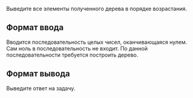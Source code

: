 Выведите все элементы полученного дерева в порядке возрастания.

## Формат ввода

Вводится последовательность целых чисел, оканчивающаяся нулем. Сам ноль в последовательность не входит. По данной последовательности требуется построить дерево.

## Формат вывода

Выведите ответ на задачу.
